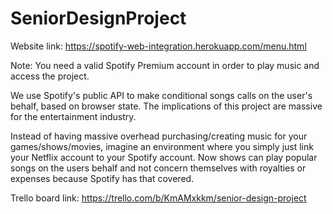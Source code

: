 # SeniorDesignProject

Website link: https://spotify-web-integration.herokuapp.com/menu.html

Note: You need a valid Spotify Premium account in order to play music and access the project. 

We use Spotify's public API to make conditional songs calls on the user's behalf, based on browser state. 
The implications of this project are massive for the entertainment industry. 

Instead of having massive overhead purchasing/creating music for your games/shows/movies, imagine an environment where you simply just link your Netflix account to your Spotify account. Now shows can play popular songs on the users behalf and not concern themselves with royalties or expenses because Spotify has that covered. 

Trello board link: https://trello.com/b/KmAMxkkm/senior-design-project
